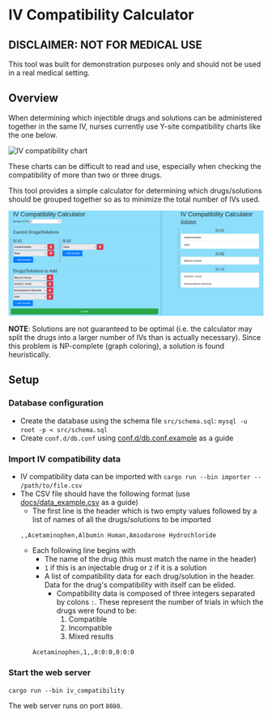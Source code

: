 # IV Compatibility Calculator
## DISCLAIMER: NOT FOR MEDICAL USE

This tool was built for demonstration purposes only and should not be used in a real medical setting.

## Overview

When determining which injectible drugs and solutions can be administered together in the same IV,
nurses currently use Y-site compatibility charts like the one below.

![IV compatibility chart](https://kingguide.com/prodimages/cc-600.png)

These charts can be difficult to read and use, especially when checking the compatibility of more
than two or three drugs.

This tool provides a simple calculator for determining which drugs/solutions should be
grouped together so as to minimize the total number of IVs used.

![Calculator interface](docs/img/example.png)

**NOTE**: Solutions are not guaranteed to be optimal (i.e. the calculator may split the drugs into a larger number of IVs than is actually necessary). Since this problem is NP-complete (graph coloring), a solution is found heuristically.

## Setup
### Database configuration
- Create the database using the schema file `src/schema.sql`: `mysql -u root -p < src/schema.sql`
- Create `conf.d/db.conf` using [conf.d/db.conf.example](conf.d/db.conf.example) as a guide

### Import IV compatibility data
- IV compatibility data can be imported with `cargo run --bin importer -- /path/to/file.csv`
- The CSV file should have the following format (use [docs/data_example.csv](docs/data_example.csv) as a guide)
  - The first line is the header which is two empty values followed by a list of names of all the drugs/solutions to be imported
  ```
  ,,Acetaminophen,Albumin Human,Amiodarone Hydrochloride
  ```
  - Each following line begins with
    - The name of the drug (this must match the name in the header)
    - `1` if this is an injectable drug or `2` if it is a solution
    - A list of compatibility data for each drug/solution in the header. Data for the drug's compatibility with itself can be elided.
      - Compatibility data is composed of three integers separated by colons `:`. These represent the number of trials in which the drugs were found to be:
        1. Compatible
        2. Incompatible
        3. Mixed results
    ```
    Acetaminophen,1,,0:0:0,0:0:0
    ``` 

### Start the web server
`cargo run --bin iv_compatibility`

The web server runs on port `8080`.